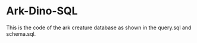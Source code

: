 # Ark-Dino-SQL
This is the code of the ark creature database as shown in the query.sql and schema.sql.
